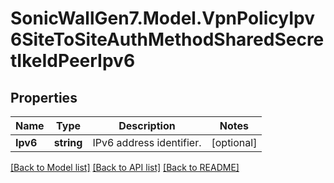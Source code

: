# SonicWallGen7.Model.VpnPolicyIpv6SiteToSiteAuthMethodSharedSecretIkeIdPeerIpv6

## Properties

Name | Type | Description | Notes
------------ | ------------- | ------------- | -------------
**Ipv6** | **string** | IPv6 address identifier. | [optional] 

[[Back to Model list]](../README.md#documentation-for-models) [[Back to API list]](../README.md#documentation-for-api-endpoints) [[Back to README]](../README.md)

